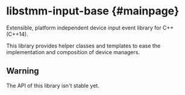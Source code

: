 libstmm-input-base                                                 {#mainpage}
==================

Extensible, platform independent device input event library for C++ (C++14).

This library provides helper classes and templates to ease the implementation
and composition of device managers.


Warning
-------
The API of this library isn't stable yet.
